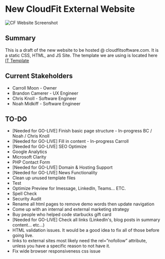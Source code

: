 # New CloudFit External Website

![CF Website Screenshot](https://i.imgur.com/bYbo6Q7.png)

## Summary

This is a draft of the new website to be hosted @ cloudfitsoftware.com. It is a static CSS, HTML, and JS Site. The template we are using is located here [IT Template](https://www.okler.net/previews/porto/9.9.0/index.html)
## Current Stakeholders

- Carroll Moon - Owner
- Brandon Camerer - UX Engineer
- Chris Knoll - Software Engineer
- Noah Midkiff - Software Engineer

## TO-DO
- [Needed for GO-LIVE] Finish basic page structure - In-progress BC / Noah / Chris Knoll
- [Needed for GO-LIVE] Fill in content - In-progress Carroll
- [Needed for GO-LIVE] SEO Optimize
- Google Analytics
- Microsoft Clarity
- PHP Contact Form
- [Needed for GO-LIVE] Domain & Hosting Support
- [Needed for GO-LIVE] News Functionality
- Clean up unused template files
- Test
- Optimize Preview for Imessage, LinkedIn, Teams... ETC.
- Spell Check
- Security Audit
- Rename all html pages to remove demo words then update navigation
- Come up with an internal and external marketing strategy
- Buy people who helped code starbucks gift card
- [Needed for GO-LIVE] Check all links (LinkedIn's, blog posts in summary content... etc...)
- HTML validation issues. It would be a good idea to fix all of those before going live.
- links to external sites most likely need the rel=”nofollow” attribute, unless you have a specific reason to not have it.
- Fix wide browser responsiveness css issue 
